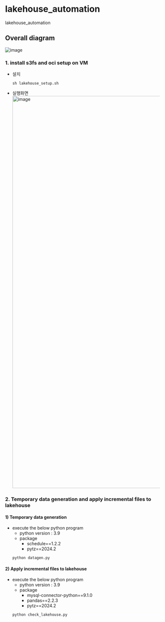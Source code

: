 # lakehouse_automation
lakehouse_automation

## Overall diagram

![image](https://github.com/user-attachments/assets/280a0bf4-372e-4fc5-beeb-3b86c3fa0a35)


### 1. install s3fs and oci setup on VM
- 설치
  ```
  sh lakehouse_setup.sh
  ```
- 실행화면  
  <img width="1276" alt="image" src="https://github.com/user-attachments/assets/5429794b-bcd6-4cf5-9988-4af305225e6f">

### 2. Temporary data generation and apply incremental files to lakehouse
  #### 1) Temporary data generation
  - execute the below python program
    - python version : 3.9
    - package
      - schedule==1.2.2
      - pytz==2024.2
    ```
    python datagen.py
    ```

  #### 2) Apply incremental files to lakehouse
  - execute the below python program
    - python version : 3.9
    - package
      - mysql-connector-python==9.1.0
      - pandas==2.2.3
      - pytz==2024.2
    ```
    python check_lakehouse.py
    ```
